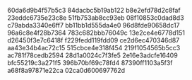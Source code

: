 60da6d9b4f57b5c3
84dacbc5b19ab122
b8e2efd78d2c8faf
23eddc6735e23c8e
51fb753ab8cc93eb
08f10853c0dad8d3
c79abda3340e6ff7
bb11bb1d555da4e0
96d8fde90658dc17
96a6c8e4f28b7364
783c682bbb76049c
13e2ce4e6778d151
d26450f3e7c6418f
f229fedd119fdd09
ce2d6ec470346d87
aa43e34b4ac72c15
515cbce4e318f454
219f1054565b5cc3
ac781f78cedb2594
28d1a0024c7f3fe5
2e16e3adcfe16409
bfc55219c3a271f5
396b70bf69c78fd4
87390ff1103a5f3f
a68f8a97871e22ca
02ca0d600697762d
